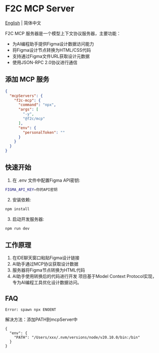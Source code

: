 # F2C MCP Server

[English](./README.md) | 简体中文

F2C MCP 服务器是一个模型上下文协议服务器，主要功能：

- 为AI编程助手提供Figma设计数据访问能力
- 将Figma设计节点转换为HTML/CSS代码
- 支持通过Figma文件URL获取设计元数据
- 使用JSON-RPC 2.0协议进行通信

## 添加 MCP 服务
```json
{
  "mcpServers": {
    "f2c-mcp": {
      "command": "npx",
      "args": [
        "-y",
        "@f2c/mcp"
      ],
      "env": {
        "personalToken": ""
      }
    }
  }
}
```
## 快速开始
1. 在 .env 文件中配置Figma API密钥:
```bash
FIGMA_API_KEY=你的API密钥
 ```

2. 安装依赖:
```bash
npm install
 ```

3. 启动开发服务器:
```bash
npm run dev
 ```

## 工作原理
1. 在IDE聊天窗口粘贴Figma设计链接
2. AI助手通过MCP协议获取设计数据
3. 服务器将Figma节点转换为HTML代码
4. AI助手使用转换后的代码进行开发
项目基于Model Context Protocol实现，专为AI编程工具优化设计数据访问。

## FAQ
```
Error: spawn npx ENOENT
```
解决方法：添加PATH到mcpServer中
```
{
  "env": {
    "PATH": "/Users/xxx/.nvm/versions/node/v20.10.0/bin:/bin"
  }
}
```